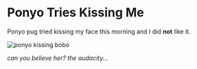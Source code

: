 # Ponyo Tries Kissing Me #
Ponyo pug tried kissing my face this morning and I did **not** like it.

![ponyo kissing bobo](../assets/images/ponyo-kissing-bobo.jpg "not cool sis") 

*can you believe her? the audacity...*
